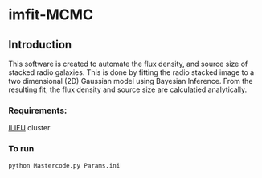 # imfit-MCMC

## Introduction 
This software is created to automate the flux density, and source size of stacked radio galaxies. This is done by fitting the radio stacked image to a two dimensional (2D) Gaussian model using Bayesian Inference. From the resulting fit, the flux density and source size are calculatied analytically.

### Requirements:

[ILIFU](http://docs.ilifu.ac.za/#/) cluster

### To run
```python
python Mastercode.py Params.ini
```
